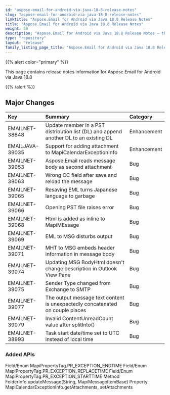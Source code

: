 ```yaml
---
id: "aspose-email-for-android-via-java-18-8-release-notes"
slug: "aspose-email-for-android-via-java-18-8-release-notes"
linktitle: "Aspose.Email for Android via Java 18.8 Release Notes"
title: "Aspose.Email for Android via Java 18.8 Release Notes"
weight: 50
description: "Aspose.Email for Android via Java 18.8 Release Notes – the latest updates and fixes."
type: "repository"
layout: "release"
family_listing_page_title: "Aspose.Email for Android via Java 18.8 Release Notes"
---
```


{{% alert color="primary" %}} 

This page contains release notes information for Aspose.Email for Android via Java 18.8 

{{% /alert %}} 
## **Major Changes**


|**Key**|**Summary**|**Category**|
| :- | :- | :- |
|EMAILNET-38848|Update member in a PST distribution list (DL) and append another DL to an existing DL|Enhancement|
|EMAILJAVA-39035|Support for adding attachment to MapiCalendarExceptionInfo|Enhancement|
|EMAILNET-39053|Aspose.Email reads message body as second attachment|Bug|
|EMAILNET-39063|Wrong CC field after save and reload the message|Bug|
|EMAILNET-39065|Resaving EML turns Japanese language to garbage|Bug|
|EMAILNET-39066|Opening PST file raises error|Bug|
|EMAILNET-39068|Html is added as inline to MapiMEssage|Bug|
|EMAILNET-39069|EML to MSG disturbs output|Bug|
|EMAILNET-39071|MHT to MSG embeds header information in message body|Bug|
|EMAILNET-39074|Updating MSG BodyHtml doesn't change description in Outlook View Pane|Bug|
|EMAILNET-39075|Sender Type changed from Exchange to SMTP|Bug|
|EMAILNET-39077|The output message text content is unexpectedly concatenated on couple places|Bug|
|EMAILNET-39079|Invalid ContentUnreadCount value after splitInto()|Bug|
|EMAILNET-38993|Task start date/time set to UTC instead of local time|Bug|

### **Added APIs**
Field/Enum MapiPropertyTag.PR_EXCEPTION_ENDTIME
Field/Enum MapiPropertyTag.PR_EXCEPTION_REPLACETIME
Field/Enum MapiPropertyTag.PR_EXCEPTION_STARTTIME
Method FolderInfo.updateMessage(String, MapiMessageItemBase)
Property MapiCalendarExceptionInfo.getAttachments, setAttachments

